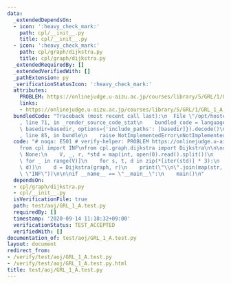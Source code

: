 ```yaml
---
data:
  _extendedDependsOn:
  - icon: ':heavy_check_mark:'
    path: cpl/__init__.py
    title: cpl/__init__.py
  - icon: ':heavy_check_mark:'
    path: cpl/graph/dijkstra.py
    title: cpl/graph/dijkstra.py
  _extendedRequiredBy: []
  _extendedVerifiedWith: []
  _pathExtension: py
  _verificationStatusIcon: ':heavy_check_mark:'
  attributes:
    PROBLEM: https://onlinejudge.u-aizu.ac.jp/courses/library/5/GRL/1/GRL_1_A
    links:
    - https://onlinejudge.u-aizu.ac.jp/courses/library/5/GRL/1/GRL_1_A
  bundledCode: "Traceback (most recent call last):\n  File \"/opt/hostedtoolcache/Python/3.9.1/x64/lib/python3.9/site-packages/onlinejudge_verify/documentation/build.py\"\
    , line 71, in _render_source_code_stat\n    bundled_code = language.bundle(stat.path,\
    \ basedir=basedir, options={'include_paths': [basedir]}).decode()\n  File \"/opt/hostedtoolcache/Python/3.9.1/x64/lib/python3.9/site-packages/onlinejudge_verify/languages/python.py\"\
    , line 85, in bundle\n    raise NotImplementedError\nNotImplementedError\n"
  code: "# noqa: E501 # verify-helper: PROBLEM https://onlinejudge.u-aizu.ac.jp/courses/library/5/GRL/1/GRL_1_A\n\
    from cpl import INF\nfrom cpl.graph.dijkstra import Dijkstra\n\n\ndef main() ->\
    \ None:\n    V, _, r, *std = map(int, open(0).read().split())\n    graph = [[]\
    \ for _ in range(V)]\n    for s, t, d in zip(*[iter(std)] * 3):\n        graph[s].append((t,\
    \ d))\n    d = Dijkstra(graph, r)\n    print(\"\\n\".join(map(str, d.cost)).replace(str(INF),\
    \ \"INF\"))\n\n\nif __name__ == \"__main__\":\n    main()\n"
  dependsOn:
  - cpl/graph/dijkstra.py
  - cpl/__init__.py
  isVerificationFile: true
  path: test/aoj/GRL_1_A.test.py
  requiredBy: []
  timestamp: '2020-09-14 11:18:32+09:00'
  verificationStatus: TEST_ACCEPTED
  verifiedWith: []
documentation_of: test/aoj/GRL_1_A.test.py
layout: document
redirect_from:
- /verify/test/aoj/GRL_1_A.test.py
- /verify/test/aoj/GRL_1_A.test.py.html
title: test/aoj/GRL_1_A.test.py
---
```

